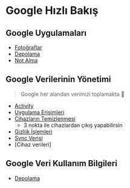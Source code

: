 # Google Hızlı Bakış

## Google Uygulamaları

- [Fotoğraflar][photos]
- [Depolama][drive]
- [Not Alma][keep]

## Google Verilerinin Yönetimi

> Google her alandan verimizi toplamakta 😬

- [Activity](https://myactivity.google.com/myactivity)
- [Uygulama Erişimleri](https://myaccount.google.com/permissions)
- [Cihazların Temizlenmesi](https://myaccount.google.com/security-checkup)
  - 3 nokta ile cihazlardan çıkış yapabilirsin
- [Gizliik İşlemleri](https://myaccount.google.com/privacycheckup)
- [Sync Verisi](https://chrome.google.com/sync)
- [Cihaz verileri]

## Google Veri Kullanım Bilgileri

- [Depolama](https://one.google.com/storage)

[photos]: https://photos.google.com/
[drive]: https://drive.google.com
[keep]: https://keep.google.com/
